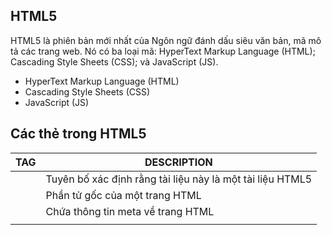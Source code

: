 ## HTML5

HTML5 là phiên bản mới nhất của Ngôn ngữ đánh dấu siêu văn bản, mã mô tả các trang web.
Nó có ba loại mã: HyperText Markup Language (HTML); Cascading Style Sheets (CSS); và JavaScript (JS).
- HyperText Markup Language (HTML)
- Cascading Style Sheets (CSS)
- JavaScript (JS)

## Các thẻ trong HTML5

| TAG | DESCRIPTION |
| ------ | ------ |
| <!DOCTYPE html> | Tuyên bố xác định rằng tài liệu này là một tài liệu HTML5 |
| <html> | Phần tử gốc của một trang HTML |
| <head> | Chứa thông tin meta về trang HTML |
| <title> | Chỉ định tiêu đề cho trang HTML (được hiển thị trong thanh tiêu đề của trình duyệt hoặc trong tab của trang) |
| <body> | Xác định phần thân của tài liệu và là vùng chứa tất cả nội dung hiển thị, chẳng hạn như tiêu đề, đoạn văn, hình ảnh, siêu liên kết, bảng, danh sách, v.v |
| <h1> to <h6> | Xác định một tiêu đề tài liệu |
| <p> | Đại diện cho một đoạn văn |
| <br> | Xuống dòng trong một đoạn văn  |
| <!–…–> | Định nghĩa một bình luận, được dùng để comment phần code html  |
| <a> | Định nghĩa một siêu liên kết |
| <abbr> | Định nghĩa từ viết tắt hoặc tóm tắt một nội dung nào đó  |
|  <address> | Định nghĩa thông tin liên lạc cho các tác giả / chủ sở hữu của một tài liệu |
| <embed> | Định nghĩa nhúng một applet |
| <area> | Định nghĩa vùng  bên trong của một ánh xạ hình ảnh |
| <article> | Định nghĩa một bài báo |
| <aside> | Định nghoã nội dung nằm bên cạnh nội dung của trang |
| <audio> | Thẻ định nghĩa nội dung âm thanh |
| <b> | Thẻ định nghĩa chữ in đậm |
| <base> | Chỉ định URL cơ sở/target cho tất cả các URL tương đối trong một tài liệu |
| <bdi> | Tách biệt một phần của văn bản có thể được định dạng theo một hướng khác nhau từ văn bản khác bên ngoài nó |
| <bdo> | Ghi đè hướng văn bản hiện hành |
| <blockquote> | Định nghĩa một phần được trích dẫn từ nguồn khác |
| <body> | Định nghĩa thân của tài liệu |
| <button> | Định nghĩa một nút bấm |
| <canvas> | Được sử dụng để vẽ đồ họa, thông qua một ngông ngữ script (thường là JavaScript) |
| <caption> | Định nghĩa một chú thích trong bảng |
| <cite> | Định nghĩa nội dung  được trích dẫn như một quyển sách, bài báo, một video, v.v. |
| <code> | Định nghĩa một đoạn mã máy tính |
| <col> | Chỉ định thuộc tính cột cho mỗi cột trong một <colgroup> |
| <colgroup> | Chỉ định một nhóm gồm một hoặc nhiều cột trong một bảng để định dạng|
| <datalist> | Định nghĩa một danh sách các giá trị tùy chọn được định nghĩa trước cho phần tử <input> |
| <dd> | Được sử dụng để mô tả một từ khoá/giá trị trong một danh sách mô tả |
| <del>	| Định nghĩa văn bản đã bị xóa từ một tài liệu |
| <details> | Xác định các chi tiết khác mà người dùng có thể xem hoặc ẩn |
| <dfn> | Mô tả định nghĩa của một từ |
| <dialog> | Định nghĩa một hộp thoại hoặc một cửa sổ |
| <ul> | Định nghĩa một danh sách thư mục |
| <div> | Định nghĩa một phần trong một tài liệu |
| <dl> | Định nghĩa một danh sách mô tả |
| <dt> | Định nghĩa một từ khoá /tên trong danh sách mô tả |
| <em> | Định nghĩa nhấn mạnh văn bản |
| <embed> | Định nghĩa một container chứa một ứng dụng mở rộng (không phải HTML) |
| <fieldset> | Nhóm liên nhóm các phần tử liên quan trong form |
| <figcaption> | Định nghĩa một chú thích cho thẻ <figure> |
| <figure> | Chỉ đánh dấu một ảnh trong tài liệu |
| <footer> | Định nghĩa phần footer cho một tài liệu hoặc một đoạn |
| <form> | Định nghĩa một form HTML cho người dùng nhập vào |
| <hr>	| Sử dụng để phân tách các phần nội dung trong HTML |
| <i> | Định nghĩa một phần chữ nghiêng cho phần văn bản | <iframe> | Định nghĩa một khung nội tuyến cho phép nhúng các tài liệu, các trang html khác vào trang html hiện tại |
| <img> | Thẻ định nghĩa một hình ảnh |
| <input> | Định nghĩa một control nhập dữ liệu |
| <ins> | Định nghĩa một đoạn văn bản đã được chèn thêm thay thế vào tài liệu |
| <kbd> | Là một thẻ dùng để nhấn mạnh, dùng để định nghĩa đầu vào bàn phím |
| <keygen> | Định nghĩa khoá mã hoá đi kèm với một trường trong form |
| <label> | Định nghĩa một nhãn cho một phần tử <input> |
| <legend> | Định nghĩa một chú thích cho một phần tử <fieldset> |
| <li> |  Định nghĩa một danh sách |
| <link> | Xác định mối quan hệ giữa một tài liệu và một nguồn lực bên ngoài (thường được sử dụng để liên kết đến style sheets) |
| <main> | Chỉ định các nội dung chính của một tài liệu |
| <map> | Định nghĩa một ánh xạ hình ảnh ở phía client |
| <mark> | Định nghĩa đánh dấu/làm nổi bật văn bản |
| <menu> | Định nghĩa một danh sách/menu các lệnh |
| <menuitem> | Định nghĩa một lệnh/một mục menu mà người dùng có thể gọi từ một menu khác |
| <meta> | Định nghĩa siêu dữ liệu về một tài liệu HTML |
| <meter> | Định nghĩa một thước đo lường với một khoảng đã biết |
| <nav> | Định nghĩa liên kết điều hướng |
| <noscript> | Định nghĩa một nội dung thay thế cho người dùng mà trình duyệt phía client không hỗ trợ script |
| <ol> | Định nghĩa một danh sách đặt hàng |
| <option> | Định nghĩa một lựa chọn trong danh sách drop-down |
| <output> | Xác định kết quả của một phép tính |
| <param> | Định nghĩa một tham số cho một đối tượng |
| <pre> | Định nghĩa văn bản định dạng sẵn |
| <progress> | Miêu tả quá trình xử lý công việc bằng một thanh progressbar, thường được kết hợp với code javascript. |
| <q> | Định nghĩa dấu nháy kép xung quoanh phần văn bản |
| <rp> | Định nghĩa những gì thể hiện trong các trình duyệt không hỗ trợ các chú thích |
| <rt> | Định nghĩa diễn giải/phát âm của các ký tự(đối với kiểu chữ Đông Á) |
| <ruby> | Định nghĩa một chú thích ​​(đối với kiểu chữ Đông Á) |
| <s> | Định nghĩa văn bản đó không còn đúng |
| <samp> | Hiển thị kết quả đầu ra của một chương trình máy tính |
| <script> | Định nghĩa một kịch bản phía máy khách |
| <section> | Định nghĩa một phần trong một tài liệu |
| <select> | Định nghĩa một danh sách drop-down |
| <small> | Định nghĩa văn bản chữ nhỏ |
| <source> | Định nghĩa các nguồn đa phương tiện cho các phần tử đa phương tiên như<video> và <audio> |
| <span> | Định nghĩa một phần trong một tài liệu |
| <strong> | Định nghĩa văn bản in đậm, ý nghĩa nhấn mạnh độ quan trọng |
| <style> | Định nghĩa định kiểu cho một tài liệu |
| <sub> | Định nghĩa văn bản giống như chỉ số dưới |
| <summary> | Hiển thị  tiêu đề cho phần tử <details> |
| <sup> | Hiển thị văn bản giống số mũ |
| <table> | Định nghĩa một bảng |
| <tbody> | Nhóm các thên nội dung trong một bảng | 
| <td> | Định nghĩa một ô trong một bảng |
| <textarea> | Định nghĩa một ô nhập dữ liệu văn bản có nhiều dòng |
| <tfoot> | Nhóm các nội dung footer trong một bảng |
| <th> | Định nghĩa một ô tiêu đề trong một bảng |
| <thead> | Nhóm các nội dung tiêu đề trong một bảng |
| <time> | Định nghĩa ngày/giờ |
| <tr> | Định nghĩa một hàng trong một bảng |
| <track> | Định nghĩa nội dung môt tả như chú thích, bình luận, hoặc các loại văn bản khác cho các tập tin đa phương tiện (<video> và <audio>) |
| <u> | Sử dụng để tạo chữ gạch chân cho phần văn bản |
| <ul> | Định nghĩa một danh sách không có thứ tự |
| <var> | Định nghĩa một biến |
| <video> | Định nghĩa một video hoặc movie |
| <wbr> | Định nghĩa một dấu ngắt dòng |



## Cách dùng

```sh
<tagname>nội dung</tagname>
```
